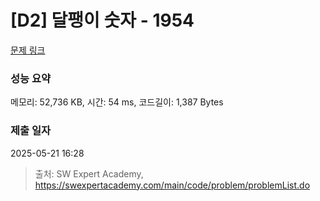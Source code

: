 # [D2] 달팽이 숫자 - 1954 

[문제 링크](https://swexpertacademy.com/main/code/problem/problemDetail.do?contestProbId=AV5PobmqAPoDFAUq) 

### 성능 요약

메모리: 52,736 KB, 시간: 54 ms, 코드길이: 1,387 Bytes

### 제출 일자

2025-05-21 16:28



> 출처: SW Expert Academy, https://swexpertacademy.com/main/code/problem/problemList.do